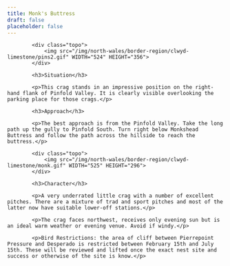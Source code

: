 ```yaml
---
title: Monk's Buttress
draft: false
placeholder: false
---
```


            <div class="topo">
                <img src="/img/north-wales/border-region/clwyd-limestone/pins2.gif" WIDTH="524" HEIGHT="356">
            </div>

            <h3>Situation</h3>

            <p>This crag stands in an impressive position on the right-hand flank of Pinfold Valley. It is clearly visible overlooking the parking place for those crags.</p>

            <h3>Approach</h3>

            <p>The best approach is from the Pinfold Valley. Take the long path up the gully to Pinfold South. Turn right below Monkshead Buttress and follow the path across the hillside to reach the buttress.</p>

            <div class="topo">
                <img src="/img/north-wales/border-region/clwyd-limestone/monk.gif" WIDTH="525" HEIGHT="296">
            </div>

            <h3>Character</h3>

            <p>A very underrated little crag with a number of excellent pitches. There are a mixture of trad and sport pitches and most of the latter now have suitable lower-off stations.</p>

            <p>The crag faces northwest, receives only evening sun but is an ideal warm weather or evening venue. Avoid if windy.</p>

            <p>Bird Restrictions: the area of cliff between Pierrepoint Pressure and Desperado is restricted between February 15th and July 15th. These will be reviewed and lifted once the exact nest site and success or otherwise of the site is know.</p>





